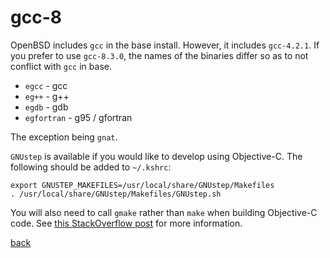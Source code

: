 <!--
title: gcc-8
description: Information on using gcc-8
author: gbmor
-->

# gcc-8

OpenBSD includes `gcc` in the base install. However, it includes `gcc-4.2.1`.
If you prefer to use `gcc-8.3.0`, the names of the binaries differ so as to not
conflict with `gcc` in base.

* `egcc` - gcc
* `eg++` - g++
* `egdb` - gdb
* `egfortran` - g95 / gfortran

The exception being `gnat`.

`GNUstep` is available if you would like to develop using Objective-C. The
following should be added to `~/.kshrc`:

```
export GNUSTEP_MAKEFILES=/usr/local/share/GNUstep/Makefiles
. /usr/local/share/GNUstep/Makefiles/GNUstep.sh
```
You will also need to call `gmake` rather than `make` when building Objective-C
code. See [this StackOverflow post](https://stackoverflow.com/questions/14441852/how-to-build-gnustep-programs-on-openbsd)
for more information.

[back](/)
